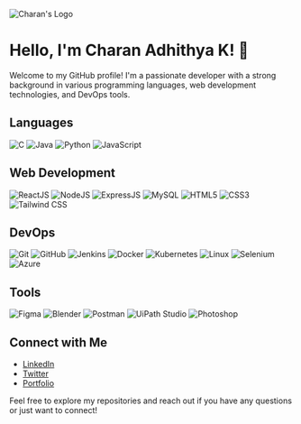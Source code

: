 ![Charan's Logo](https://via.placeholder.com/150) <!-- Replace with your logo URL -->

# Hello, I'm Charan Adhithya K! 👋

Welcome to my GitHub profile! I'm a passionate developer with a strong background in various programming languages, web development technologies, and DevOps tools. 

## Languages
![C](https://img.icons8.com/color/48/000000/c.png)
![Java](https://img.icons8.com/color/48/000000/java-coffee-cup-logo.png)
![Python](https://img.icons8.com/color/48/000000/python.png)
![JavaScript](https://img.icons8.com/color/48/000000/javascript.png)

## Web Development
![ReactJS](https://img.icons8.com/color/48/000000/react-native.png)
![NodeJS](https://img.icons8.com/color/48/000000/nodejs.png)
![ExpressJS](https://img.icons8.com/color/48/000000/express.png)
![MySQL](https://img.icons8.com/color/48/000000/mysql.png)
![HTML5](https://img.icons8.com/color/48/000000/html-5.png)
![CSS3](https://img.icons8.com/color/48/000000/css3.png)
![Tailwind CSS](https://img.icons8.com/color/48/000000/tailwindcss.png)

## DevOps
![Git](https://img.icons8.com/color/48/000000/git.png)
![GitHub](https://img.icons8.com/color/48/000000/github.png)
![Jenkins](https://img.icons8.com/color/48/000000/jenkins.png)
![Docker](https://img.icons8.com/color/48/000000/docker.png)
![Kubernetes](https://img.icons8.com/color/48/000000/kubernetes.png)
![Linux](https://img.icons8.com/color/48/000000/linux.png)
![Selenium](https://img.icons8.com/color/48/000000/selenium.png)
![Azure](https://img.icons8.com/color/48/000000/microsoft-azure.png)

## Tools
![Figma](https://img.icons8.com/color/48/000000/figma.png)
![Blender](https://img.icons8.com/color/48/000000/blender.png)
![Postman](https://img.icons8.com/color/48/000000/postman.png)
![UiPath Studio](https://img.icons8.com/color/48/000000/uipath.png)
![Photoshop](https://img.icons8.com/color/48/000000/adobe-photoshop.png)

## Connect with Me
- [LinkedIn](https://www.linkedin.com/in/charanadhithya/) <!-- Replace with your LinkedIn profile URL -->
- [Twitter](https://twitter.com/charanadhithya) <!-- Replace with your Twitter profile URL -->
- [Portfolio](https://charanadhithya.dev) <!-- Replace with your portfolio URL -->

Feel free to explore my repositories and reach out if you have any questions or just want to connect!

<!-- Optional: Add a brief about your current role or projects if desired -->

